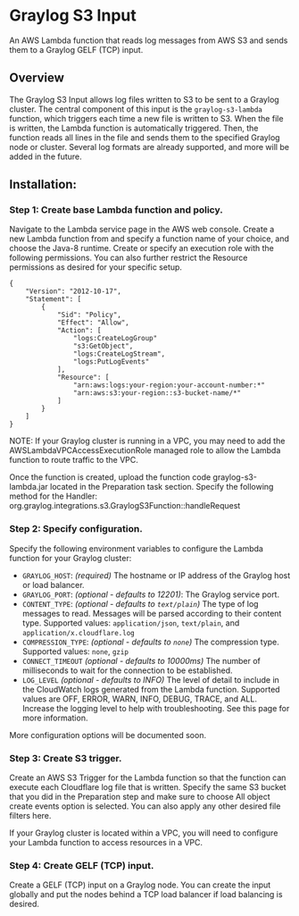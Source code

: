 # Graylog S3 Input
An AWS Lambda function that reads log messages from AWS S3 and sends them to a Graylog GELF (TCP) input.

## Overview

The Graylog S3 Input allows log files written to S3 to be sent to a Graylog cluster. The central component of this input
is the `graylog-s3-lambda` function, which triggers each time a new file is written to S3. When the file is written, the 
Lambda function is automatically triggered. Then, the function reads all lines in the file and sends them to the specified 
Graylog node or cluster. Several log formats are already supported, and more will be added in the future.       

## Installation:

### Step 1: Create base Lambda function and policy.

Navigate to the Lambda service page in the AWS web console. Create a new Lambda function from and specify a function name of your choice, and choose the Java-8 runtime.
Create or specify an execution role with the following permissions. You can also further restrict the Resource permissions as desired for your specific setup.

```
{
    "Version": "2012-10-17",
    "Statement": [
        {
            "Sid": "Policy",
            "Effect": "Allow",
            "Action": [
                "logs:CreateLogGroup"
                "s3:GetObject",
                "logs:CreateLogStream",
                "logs:PutLogEvents"
            ],
            "Resource": [
                "arn:aws:logs:your-region:your-account-number:*"
                "arn:aws:s3:your-region::s3-bucket-name/*"
            ]
        }
    ]
}
```

NOTE: If your Graylog cluster is running in a VPC, you may need to add the AWSLambdaVPCAccessExecutionRole managed role to allow the Lambda function to route traffic to the VPC.

Once the function is created, upload the function code graylog-s3-lambda.jar located in the Preparation task section.  Specify the following method for the Handler: org.graylog.integrations.s3.GraylogS3Function::handleRequest

### Step 2: Specify configuration.

Specify the following environment variables to configure the Lambda function for your Graylog cluster:

* `GRAYLOG_HOST`: *(required)* The hostname or IP address of the Graylog host or load balancer.
* `GRAYLOG_PORT`: *(optional - defaults to 12201)*: The Graylog service port.
* `CONTENT_TYPE`: *(optional - defaults to `text/plain`)* The type of log messages to read. Messages will be parsed according to their content type. Supported values: `application/json`, `text/plain`, and `application/x.cloudflare.log`
* `COMPRESSION_TYPE`: *(optional - defaults to `none`)* The compression type. Supported values: `none`, `gzip`
* `CONNECT_TIMEOUT` *(optional - defaults to 10000ms)* The number of milliseconds to wait for the connection to be established.
* `LOG_LEVEL` *(optional - defaults to INFO)* The level of detail to include in the CloudWatch logs generated from the Lambda function. Supported values are OFF, ERROR, WARN, INFO, DEBUG, TRACE, and ALL. Increase the logging level to help with troubleshooting. See this page for more information. 

More configuration options will be documented soon.

### Step 3: Create S3 trigger.

Create an AWS S3 Trigger for the Lambda function so that the function can execute each Cloudflare log file that is written. Specify the same S3 bucket that you did in the Preparation step and make sure to choose All object create events option is selected. You can also apply any other desired file filters here.

If your Graylog cluster is located within a VPC, you will need to configure your Lambda function to access resources in a VPC.

### Step 4: Create GELF (TCP) input.

Create a GELF (TCP) input on a Graylog node. You can create the input globally and put the nodes behind a TCP load balancer if load balancing is desired. 
